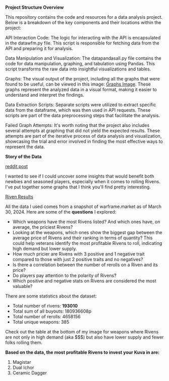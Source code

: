 **Project Structure Overview**

This repository contains the code and resources for a data analysis project. Below is a breakdown of the key components and their locations within the project:

API Interaction Code: The logic for interacting with the API is encapsulated in the datawfm.py file. This script is responsible for fetching data from the API and preparing it for analysis.

Data Manipulation and Visualization: The datapandasall.py file contains the code for data manipulation, graphing, and tabulation using Pandas. This script transforms the raw data into insightful visualizations and tables.

Graphs: The visual output of the project, including all the graphs that were found to be useful, can be viewed in this image: [Graphs Image](https://i.imgur.com/pyggvAj.png). These graphs represent the analyzed data in a visual format, making it easier to understand and interpret the findings.

Data Extraction Scripts: Separate scripts were utilized to extract specific data from the dataframe, which was then used in API requests. These scripts are part of the data preprocessing steps that facilitate the analysis.

Failed Graph Attempts: It's worth noting that the project also includes several attempts at graphing that did not yield the expected results. These attempts are part of the iterative process of data analysis and visualization, showcasing the trial and error involved in finding the most effective ways to represent the data.


**Story of the Data**

[reddit post](https://en.reddit.com/r/Warframe/comments/1bu1ner/riven_guide_insights_from_warframemarket_data/)

I wanted to see if I could uncover some insights that would benefit both newbies and seasoned players, especially when it comes to rolling Rivens. I've put together some graphs that I think you'll find pretty interesting.

[Riven Results](https://i.imgur.com/pyggvAj.png)

All the data I used comes from a snapshot of warframe.market as of March 30, 2024. Here are some of the **questions** I explored:

- Which weapons have the most Rivens listed? And which ones have, on average, the priciest Rivens?
- Looking at the weapons, which ones show the biggest gap between the average price of Rivens and their ranking in terms of quantity? This could help veterans identify the most profitable Rivens to roll, indicating high demand but lower supply.
- How much pricier are Rivens with 3 positive and 1 negative trait compared to those with just 2 positive traits and no negatives?
- Is there a correlation between the number of rerolls on a Riven and its price?
- Do players pay attention to the polarity of Rivens?
- Which positive and negative stats on Rivens are considered the most valuable?

There are some statistics about the dataset:

- Total number of rivens: **193010**
- Total sum of all buyouts: 180936608p
- Total number of rerolls: 4658156     
- Total unique weapons: 385

Check out the table at the bottom of my image for weapons where Rivens are not only in high demand (aka $$$) but also have lower supply and fewer folks rolling them. 

**Based on the data, the most profitable Rivens to invest your Kuva in are:**

1. Magistar
2. Dual Ichor
3. Ceramic Dagger

